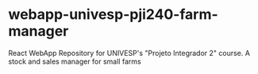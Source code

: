 # webapp-univesp-pji240-farm-manager
 React WebApp Repository for UNIVESP's "Projeto Integrador 2" course. A stock and sales manager for small farms

